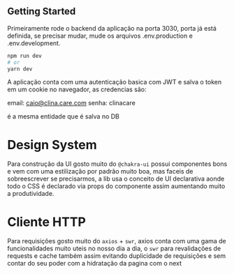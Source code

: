## Getting Started

Primeiramente rode o backend da aplicação na porta 3030, porta já está definida, se precisar mudar, mude os arquivos .env.production e .env.development.

```bash
npm run dev
# or
yarn dev
```
A aplicação conta com uma autenticação basica com JWT e salva o token em um cookie no navegador, as credencias são:

email: caio@clina.care.com
senha: clinacare

é a mesma entidade que é salva no DB

# Design System
Para construção da UI gosto muito do `@chakra-ui` possui componentes bons e vem com uma estilização por padrão muito boa, mas faceis de sobreescrever se precisarmos, a lib usa o conceito de UI declarativa aonde todo o CSS é declarado via props do componente assim aumentando muito a produtividade.

# Cliente HTTP
Para requisições gosto muito do `axios` + `swr`, axios conta com uma gama de funcionalidades muito uteis no nosso dia a dia, o `swr` para revalidações de requests e cache também assim evitando duplicidade de requisições e sem contar do seu poder com a hidratação da pagina com o next

